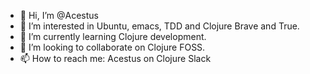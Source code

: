 - 👋 Hi, I’m @Acestus
- 👀 I’m interested in Ubuntu, emacs, TDD and Clojure Brave and True.
- 🌱 I’m currently learning Clojure development.
- 💞️ I’m looking to collaborate on Clojure FOSS.
- 📫 How to reach me: Acestus on Clojure Slack

<!---
Acestus/Acestus is a ✨ special ✨ repository because its `README.md` (this file) appears on your GitHub profile.
You can click the Preview link to take a look at your changes.
--->
